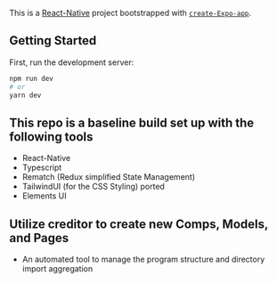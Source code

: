 This is a [React-Native](https://reactnative.dev/) project bootstrapped with [`create-Expo-app`](https://docs.expo.dev/guides/typescript/#learning-how-to-use-typescript).

## Getting Started

First, run the development server:

```bash
npm run dev
# or
yarn dev
```

## This repo is a baseline build set up with the following tools
- React-Native
- Typescript
- Rematch (Redux simplified State Management)
- TailwindUI (for the CSS Styling) ported
- Elements UI

## Utilize creditor to create new Comps, Models, and Pages
- An automated tool to manage the program structure and directory import aggregation

